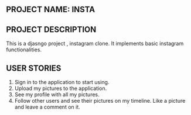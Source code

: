 ## PROJECT NAME: INSTA
## PROJECT DESCRIPTION
This is a djasngo project , instagram clone. It implements basic instagram functionalities. 
## USER STORIES
1. Sign in to the application to start using.
2. Upload my pictures to the application.
3. See my profile with all my pictures.
4. Follow other users and see their pictures on my timeline.
Like a picture and leave a comment on it.